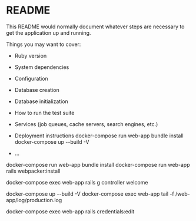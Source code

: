 # README

This README would normally document whatever steps are necessary to get the
application up and running.

Things you may want to cover:

* Ruby version

* System dependencies

* Configuration

* Database creation

* Database initialization

* How to run the test suite

* Services (job queues, cache servers, search engines, etc.)

* Deployment instructions
docker-compose run web-app bundle install
docker-compose up --build -V

* ...

docker-compose run web-app bundle install
docker-compose run web-app rails webpacker:install

docker-compose exec web-app rails g controller welcome

docker-compose up --build -V
docker-compose exec web-app tail -f /web-app/log/production.log

docker-compose exec web-app rails credentials:edit